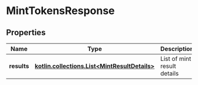 
# MintTokensResponse

## Properties
Name | Type | Description | Notes
------------ | ------------- | ------------- | -------------
**results** | [**kotlin.collections.List&lt;MintResultDetails&gt;**](MintResultDetails.md) | List of mint result details |  [optional]



